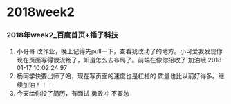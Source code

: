 # 2018week2
### 2018年week2_百度首页+锤子科技
1. 小哥哥 改作业，晚上记得先pull一下，查看我改动了的地方。小可爱我发现你现在页面写得很流畅了，知道怎么去布局了。前端在像你招收了 加油哦 2018-01-17 10:02:24 97
2. 杨同学快要出师了哈，现在写页面的速度也是杠杠的 质量也比以前好得多。继续加油！！！  
3. 今天给你投了简历，有面试 勇敢冲 不要怂
